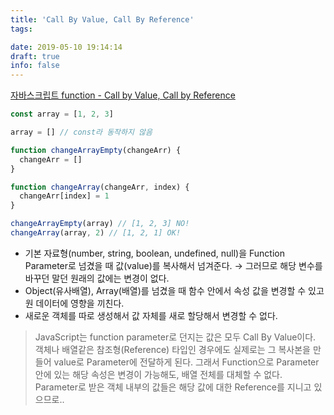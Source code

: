 ```yaml
---
title: 'Call By Value, Call By Reference'
tags:

date: 2019-05-10 19:14:14
draft: true
info: false
---
```


[자바스크립트 function - Call by Value, Call by Reference](https://emflant.tistory.com/64)

```javascript {numberLines}
const array = [1, 2, 3]

array = [] // const라 동작하지 않음

function changeArrayEmpty(changeArr) {
  changeArr = []
}

function changeArray(changeArr, index) {
  changeArr[index] = 1
}

changeArrayEmpty(array) // [1, 2, 3] NO!
changeArray(array, 2) // [1, 2, 1] OK!
```

- 기본 자료형(number, string, boolean, undefined, null)을 Function Parameter로 넘겼을 때 값(value)를 복사해서 넘겨준다. → 그러므로 해당 변수를 바꾸던 말던 원래의 값에는 변경이 없다.
- Object(유사배열), Array(배열)를 넘겼을 때 함수 안에서 속성 값을 변경할 수 있고 원 데이터에 영향을 끼친다.
- 새로운 객체를 따로 생성해서 값 자체를 새로 할당해서 변경할 수 없다.

> JavaScript는 function parameter로 던지는 값은 모두 Call By Value이다.
> 객체나 배열같은 참조형(Reference) 타입인 경우에도 실제로는 그 복사본을 만들어 value로 Parameter에 전달하게 된다. 그래서 Function으로 Parameter 안에 있는 해당 속성은 변경이 가능해도, 배열 전체를 대체할 수 없다. Parameter로 받은 객체 내부의 값들은 해당 값에 대한 Reference를 지니고 있으므로..
